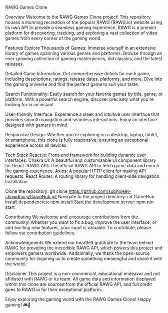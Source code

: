 RAWG Games Clone

Overview
Welcome to the RAWG Games Clone project! This repository houses a stunning recreation of the popular RAWG (RAWG.io) website using its own API to provide a seamless gaming experience. RAWG is a premier platform for discovering, tracking, and exploring a vast collection of video games from every corner of the gaming world.

Features
Explore Thousands of Games: Immerse yourself in an extensive library of games spanning various genres and platforms. Browse through an ever-growing collection of gaming masterpieces, old classics, and the latest releases.

Detailed Game Information: Get comprehensive details for each game, including descriptions, ratings, release dates, platforms, and more. Dive into the gaming universe and find the perfect game to suit your taste.

Search Functionality: Easily search for your favorite games by title, genre, or platform. With a powerful search engine, discover precisely what you're looking for in an instant.

User-friendly Interface: Experience a sleek and intuitive user interface that provides smooth navigation and seamless interactions. Enjoy an interface designed with gamers in mind.

Responsive Design: Whether you're exploring on a desktop, laptop, tablet, or smartphone, this clone is fully responsive, ensuring an exceptional experience across all devices.

Tech Stack
React.js: Front-end framework for building dynamic user interfaces.
Chakra UI: A beautiful and customizable UI component library for React.
RAWG API: The official RAWG API to fetch game data and enrich the gaming experience.
Axios: A popular HTTP client for making API requests.
React Router: A routing library for handling client-side navigation.
Installation

Clone the repository: git clone https://github.com/subhojeet-chowdhury/GameHub.git
Navigate to the project directory: cd GameHub
Install dependencies: npm install
Start the development server: npm run start

Contributing
We welcome and encourage contributions from the community! Whether you want to fix a bug, improve the user interface, or add exciting new features, your input is valuable. To contribute, please follow our contribution guidelines.

Acknowledgments
We extend our heartfelt gratitude to the team behind RAWG for providing the incredible RAWG API, which powers this project and empowers gamers worldwide. Additionally, we thank the open-source community for inspiring us to create something meaningful and share it with the world.

Disclaimer
This project is a non-commercial, educational endeavor and not affiliated with RAWG or its team. All game data and information displayed within this clone are sourced from the official RAWG API, and full credit goes to RAWG.io for their exceptional platform.

Enjoy exploring the gaming world with the RAWG Games Clone! Happy gaming! 🎮🚀
